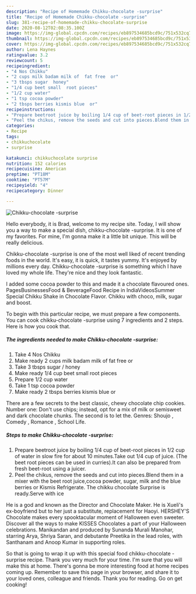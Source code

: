 ```yaml
---
description: "Recipe of Homemade Chikku-chocolate -surprise"
title: "Recipe of Homemade Chikku-chocolate -surprise"
slug: 381-recipe-of-homemade-chikku-chocolate-surprise
date: 2020-08-12T02:08:35.100Z
image: https://img-global.cpcdn.com/recipes/eb897534685bcd9c/751x532cq70/chikku-chocolate-surprise-recipe-main-photo.jpg
thumbnail: https://img-global.cpcdn.com/recipes/eb897534685bcd9c/751x532cq70/chikku-chocolate-surprise-recipe-main-photo.jpg
cover: https://img-global.cpcdn.com/recipes/eb897534685bcd9c/751x532cq70/chikku-chocolate-surprise-recipe-main-photo.jpg
author: Lena Haynes
ratingvalue: 3.2
reviewcount: 5
recipeingredient:
- "4 Nos Chikku"
- "2 cups milk badam milk of  fat free  or"
- "3 tbsps sugar  honey"
- "1/4 cup beet small  root pieces"
- "1/2 cup water"
- "1 tsp cocoa powder"
- "2 tbsps berries kismis blue  or"
recipeinstructions:
- "Prepare beetroot juice by boiling 1/4 cup of beet-root pieces in 1/2 cup of water in slow fire for about 10 minutes.Take out 1/4 cup of juice. (The beet root pieces can be used in curries).It can also be prepared from fresh beet-root using a juicer."
- "Peel the chikus, remove the seeds and cut into pieces.Blend them in a mixer with the beet root juice,cocoa powder, sugar, milk and the blue berries or Kismis Refrigerate. The chikku chocolate Surprise is ready.Serve with ice"
categories:
- Recipe
tags:
- chikkuchocolate
- surprise

katakunci: chikkuchocolate surprise 
nutrition: 152 calories
recipecuisine: American
preptime: "PT18M"
cooktime: "PT57M"
recipeyield: "4"
recipecategory: Dinner

---
```



![Chikku-chocolate -surprise](https://img-global.cpcdn.com/recipes/eb897534685bcd9c/751x532cq70/chikku-chocolate-surprise-recipe-main-photo.jpg)

Hello everybody, it is Brad, welcome to my recipe site. Today, I will show you a way to make a special dish, chikku-chocolate -surprise. It is one of my favorites. For mine, I'm gonna make it a little bit unique. This will be really delicious.

Chikku-chocolate -surprise is one of the most well liked of recent trending foods in the world. It's easy, it is quick, it tastes yummy. It's enjoyed by millions every day. Chikku-chocolate -surprise is something which I have loved my whole life. They're nice and they look fantastic.

I added some cocoa powder to this and made it a chocolate flavoured ones. PagesBusinessesFood &amp; BeverageFood Recipe in IndiaVideosSummer Special Chikku Shake in Chocolate Flavor. Chikku with choco, milk, sugar and boost.


To begin with this particular recipe, we must prepare a few components. You can cook chikku-chocolate -surprise using 7 ingredients and 2 steps. Here is how you cook that.

<!--inarticleads1-->

##### The ingredients needed to make Chikku-chocolate -surprise:

1. Take 4 Nos Chikku
1. Make ready 2 cups milk badam milk of  fat free  or
1. Take 3 tbsps sugar / honey
1. Make ready 1/4 cup beet small  root pieces
1. Prepare 1/2 cup water
1. Take 1 tsp cocoa powder
1. Make ready 2 tbsps berries kismis blue  or


There are a few secrets to the best classic, chewy chocolate chip cookies. Number one: Don&#39;t use chips; instead, opt for a mix of milk or semisweet and dark chocolate chunks. The second is to let the. Genres: Shoujo , Comedy , Romance , School Life. 

<!--inarticleads2-->

##### Steps to make Chikku-chocolate -surprise:

1. Prepare beetroot juice by boiling 1/4 cup of beet-root pieces in 1/2 cup of water in slow fire for about 10 minutes.Take out 1/4 cup of juice. (The beet root pieces can be used in curries).It can also be prepared from fresh beet-root using a juicer.
1. Peel the chikus, remove the seeds and cut into pieces.Blend them in a mixer with the beet root juice,cocoa powder, sugar, milk and the blue berries or Kismis Refrigerate. The chikku chocolate Surprise is ready.Serve with ice


He is a god and known as the Director and Chocolate Maker. He is Xueli&#39;s ex-boyfriend but to her just a substitute, replacement for Haoyi. HERSHEY&#39;S Chocolate makes every spooktacular moment of Halloween even sweeter. Discover all the ways to make KISSES Chocolates a part of your Halloween celebrations. Manikandan and produced by Sunanda Murali Manohar, starring Arya, Shriya Saran, and debutante Preetika in the lead roles, with Santhanam and Anoop Kumar in supporting roles. 

So that is going to wrap it up with this special food chikku-chocolate -surprise recipe. Thank you very much for your time. I'm sure that you will make this at home. There's gonna be more interesting food at home recipes coming up. Remember to save this page in your browser, and share it to your loved ones, colleague and friends. Thank you for reading. Go on get cooking!
